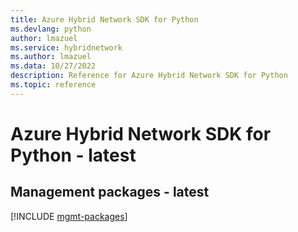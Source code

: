 ```yaml
---
title: Azure Hybrid Network SDK for Python
ms.devlang: python
author: lmazuel
ms.service: hybridnetwork
ms.author: lmazuel
ms.data: 10/27/2022
description: Reference for Azure Hybrid Network SDK for Python
ms.topic: reference
---
```

# Azure Hybrid Network SDK for Python - latest

## Management packages - latest
[!INCLUDE [mgmt-packages](hybrid-network-mgmt-index.md)]